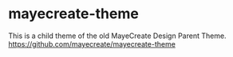 # mayecreate-theme
This is a child theme of the old MayeCreate Design Parent Theme.
https://github.com/mayecreate/mayecreate-theme

